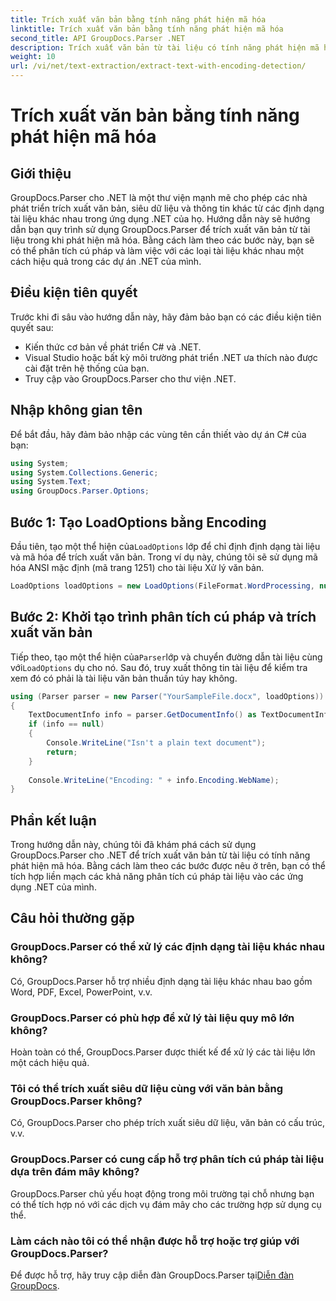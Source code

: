 ```yaml
---
title: Trích xuất văn bản bằng tính năng phát hiện mã hóa
linktitle: Trích xuất văn bản bằng tính năng phát hiện mã hóa
second_title: API GroupDocs.Parser .NET
description: Trích xuất văn bản từ tài liệu có tính năng phát hiện mã hóa bằng GroupDocs.Parser for .NET. Phân tích cú pháp hiệu quả các định dạng khác nhau trong ứng dụng .NET của bạn.
weight: 10
url: /vi/net/text-extraction/extract-text-with-encoding-detection/
---
```


# Trích xuất văn bản bằng tính năng phát hiện mã hóa

## Giới thiệu
GroupDocs.Parser cho .NET là một thư viện mạnh mẽ cho phép các nhà phát triển trích xuất văn bản, siêu dữ liệu và thông tin khác từ các định dạng tài liệu khác nhau trong ứng dụng .NET của họ. Hướng dẫn này sẽ hướng dẫn bạn quy trình sử dụng GroupDocs.Parser để trích xuất văn bản từ tài liệu trong khi phát hiện mã hóa. Bằng cách làm theo các bước này, bạn sẽ có thể phân tích cú pháp và làm việc với các loại tài liệu khác nhau một cách hiệu quả trong các dự án .NET của mình.
## Điều kiện tiên quyết
Trước khi đi sâu vào hướng dẫn này, hãy đảm bảo bạn có các điều kiện tiên quyết sau:
- Kiến thức cơ bản về phát triển C# và .NET.
- Visual Studio hoặc bất kỳ môi trường phát triển .NET ưa thích nào được cài đặt trên hệ thống của bạn.
- Truy cập vào GroupDocs.Parser cho thư viện .NET.

## Nhập không gian tên
Để bắt đầu, hãy đảm bảo nhập các vùng tên cần thiết vào dự án C# của bạn:
```csharp
using System;
using System.Collections.Generic;
using System.Text;
using GroupDocs.Parser.Options;
```
## Bước 1: Tạo LoadOptions bằng Encoding
 Đầu tiên, tạo một thể hiện của`LoadOptions` lớp để chỉ định định dạng tài liệu và mã hóa để trích xuất văn bản. Trong ví dụ này, chúng tôi sẽ sử dụng mã hóa ANSI mặc định (mã trang 1251) cho tài liệu Xử lý văn bản.
```csharp
LoadOptions loadOptions = new LoadOptions(FileFormat.WordProcessing, null, null, Encoding.GetEncoding(1251));
```
## Bước 2: Khởi tạo trình phân tích cú pháp và trích xuất văn bản
 Tiếp theo, tạo một thể hiện của`Parser`lớp và chuyển đường dẫn tài liệu cùng với`LoadOptions` dụ cho nó. Sau đó, truy xuất thông tin tài liệu để kiểm tra xem đó có phải là tài liệu văn bản thuần túy hay không.
```csharp
using (Parser parser = new Parser("YourSampleFile.docx", loadOptions))
{
    TextDocumentInfo info = parser.GetDocumentInfo() as TextDocumentInfo;
    if (info == null)
    {
        Console.WriteLine("Isn't a plain text document");
        return;
    }
    
    Console.WriteLine("Encoding: " + info.Encoding.WebName);
}
```

## Phần kết luận
Trong hướng dẫn này, chúng tôi đã khám phá cách sử dụng GroupDocs.Parser cho .NET để trích xuất văn bản từ tài liệu có tính năng phát hiện mã hóa. Bằng cách làm theo các bước được nêu ở trên, bạn có thể tích hợp liền mạch các khả năng phân tích cú pháp tài liệu vào các ứng dụng .NET của mình.

## Câu hỏi thường gặp
### GroupDocs.Parser có thể xử lý các định dạng tài liệu khác nhau không?
Có, GroupDocs.Parser hỗ trợ nhiều định dạng tài liệu khác nhau bao gồm Word, PDF, Excel, PowerPoint, v.v.
### GroupDocs.Parser có phù hợp để xử lý tài liệu quy mô lớn không?
Hoàn toàn có thể, GroupDocs.Parser được thiết kế để xử lý các tài liệu lớn một cách hiệu quả.
### Tôi có thể trích xuất siêu dữ liệu cùng với văn bản bằng GroupDocs.Parser không?
Có, GroupDocs.Parser cho phép trích xuất siêu dữ liệu, văn bản có cấu trúc, v.v.
### GroupDocs.Parser có cung cấp hỗ trợ phân tích cú pháp tài liệu dựa trên đám mây không?
GroupDocs.Parser chủ yếu hoạt động trong môi trường tại chỗ nhưng bạn có thể tích hợp nó với các dịch vụ đám mây cho các trường hợp sử dụng cụ thể.
### Làm cách nào tôi có thể nhận được hỗ trợ hoặc trợ giúp với GroupDocs.Parser?
Để được hỗ trợ, hãy truy cập diễn đàn GroupDocs.Parser tại[Diễn đàn GroupDocs](https://forum.groupdocs.com/c/parser/17).